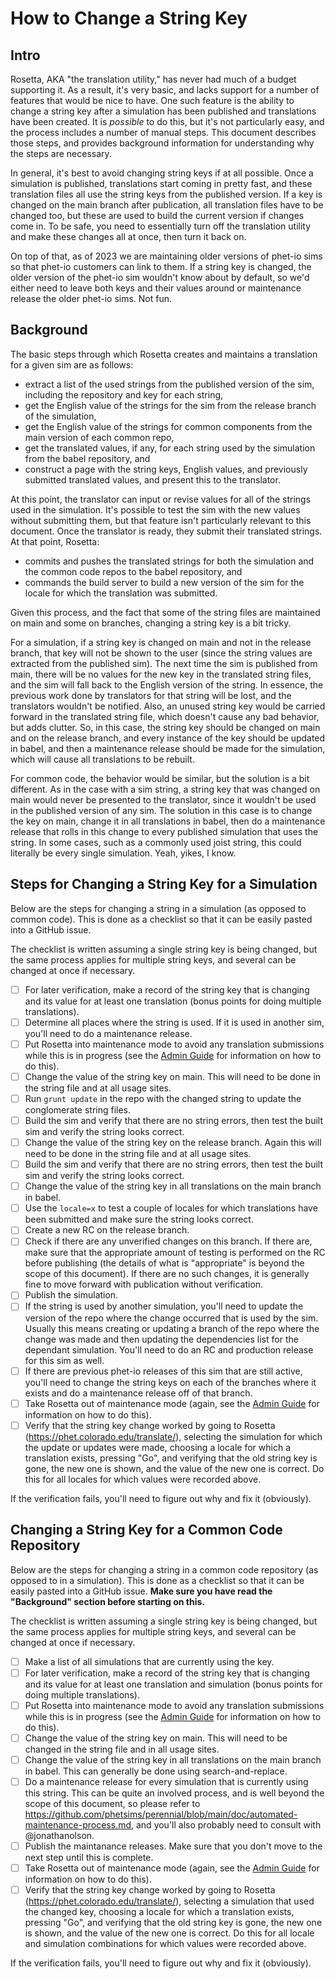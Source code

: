 How to Change a String Key
==========================

Intro
-----

Rosetta, AKA "the translation utility," has never had much of a budget supporting it. As a result, it's very basic, and
lacks support for a number of features that would be nice to have. One such feature is the ability to change a string
key after a simulation has been published and translations have been created. It is _possible_ to do this, but it's not
particularly easy, and the process includes a number of manual steps. This document describes those steps, and provides
background information for understanding why the steps are necessary.

In general, it's best to avoid changing string keys if at all possible. Once a simulation is published, translations
start coming in pretty fast, and these translation files all use the string keys from the published version. If a key is
changed on the main branch after publication, all translation files have to be changed too, but these are used to build
the current version if changes come in. To be safe, you need to essentially turn off the translation utility and make
these changes all at once, then turn it back on.

On top of that, as of 2023 we are maintaining older versions of phet-io sims so that phet-io customers can link to them.
If a string key is changed, the older version of the phet-io sim wouldn't know about by default, so we'd either need to
leave both keys and their values around or maintenance release the older phet-io sims. Not fun.

Background
----------

The basic steps through which Rosetta creates and maintains a translation for a given sim are as follows:

+ extract a list of the used strings from the published version of the sim, including the repository and key for each
  string,
+ get the English value of the strings for the sim from the release branch of the simulation,
+ get the English value of the strings for common components from the main version of each common repo,
+ get the translated values, if any, for each string used by the simulation from the babel repository, and
+ construct a page with the string keys, English values, and previously submitted translated values, and present this to
  the translator.

At this point, the translator can input or revise values for all of the strings used in the simulation. It's possible to
test the sim with the new values without submitting them, but that feature isn't particularly relevant to this document.
Once the translator is ready, they submit their translated strings. At that point, Rosetta:

+ commits and pushes the translated strings for both the simulation and the common code repos to the babel repository,
  and
+ commands the build server to build a new version of the sim for the locale for which the translation was submitted.

Given this process, and the fact that some of the string files are maintained on main and some on branches, changing a
string key is a bit tricky.

For a simulation, if a string key is changed on main and not in the release branch, that key will not be shown to the
user (since the string values are extracted from the published sim). The next time the sim is published from main, there
will be no values for the new key in the translated string files, and the sim will fall back to the English version of
the string. In essence, the previous work done by translators for that string will be lost, and the translators wouldn't
be notified. Also, an unused string key would be carried forward in the translated string file, which doesn't cause any
bad behavior, but adds clutter. So, in this case, the string key should be changed on main and on the release branch,
and every instance of the key should be updated in babel, and then a maintenance release should be made for the
simulation, which will cause all translations to be rebuilt.

For common code, the behavior would be similar, but the solution is a bit different. As in the case with a sim string, a
string key that was changed on main would never be presented to the translator, since it wouldn't be used in the
published version of any sim. The solution in this case is to change the key on main, change it in all translations in
babel, then do a maintenance release that rolls in this change to every published simulation that uses the string. In
some cases, such as a commonly used joist string, this could literally be every single simulation. Yeah, yikes, I know.

Steps for Changing a String Key for a Simulation
--------------------------------------

Below are the steps for changing a string in a simulation (as opposed to common code). This is done as a checklist so
that it can be easily pasted into a GitHub issue.

The checklist is written assuming a single string key is being changed, but the same process applies for multiple string
keys, and several can be changed at once if necessary.

- [ ] For later verification, make a record of the string key that is changing and its value for at least one
  translation (bonus points for doing multiple translations).
- [ ] Determine all places where the string is used. If it is used in another sim, you'll need to do a maintenance
  release.
- [ ] Put Rosetta into maintenance mode to avoid any translation submissions while this is in progress (see the
  [Admin Guide](https://github.com/phetsims/rosetta/blob/main/doc/admin-guide.md) for information on how to do this).
- [ ] Change the value of the string key on main. This will need to be done in the string file and at all usage sites.
- [ ] Run `grunt update` in the repo with the changed string to update the conglomerate string files.
- [ ] Build the sim and verify that there are no string errors, then test the built sim and verify the string looks
  correct.
- [ ] Change the value of the string key on the release branch. Again this will need to be done in the string file and
  at all usage sites.
- [ ] Build the sim and verify that there are no string errors, then test the built sim and verify the string looks
  correct.
- [ ] Change the value of the string key in all translations on the main branch in babel.
- [ ] Use the `locale=x` to test a couple of locales for which translations have been submitted and make sure the string
  looks correct.
- [ ] Create a new RC on the release branch.
- [ ] Check if there are any unverified changes on this branch. If there are, make sure that the appropriate amount of
  testing is performed on the RC before publishing (the details of what is "appropriate" is beyond the scope of this
  document). If there are no such changes, it is generally fine to move forward with publication without verification.
- [ ] Publish the simulation.
- [ ] If the string is used by another simulation, you'll need to update the version of the repo where the change
  occurred that is used by the sim. Usually this means creating or updating a branch of the repo where the change was
  made and then updating the dependencies list for the dependant simulation. You'll need to do an RC and production
  release for this sim as well.
- [ ] If there are previous phet-io releases of this sim that are still active, you'll need to change the string keys on
  each of the branches where it exists and do a maintenance release off of that branch.
- [ ] Take Rosetta out of maintenance mode (again, see the
  [Admin Guide](https://github.com/phetsims/rosetta/blob/main/doc/admin-guide.md) for information on how to do this).
- [ ] Verify that the string key change worked by going to Rosetta (https://phet.colorado.edu/translate/), selecting the
  simulation for which the update or updates were made, choosing a locale for which a translation exists, pressing "Go",
  and verifying that the old string key is gone, the new one is shown, and the value of the new one is correct. Do this
  for all locales for which values were recorded above.

If the verification fails, you'll need to figure out why and fix it (obviously).

Changing a String Key for a Common Code Repository
--------------------------------------------------

Below are the steps for changing a string in a common code repository (as opposed to in a simulation). This is done as a
checklist so that it can be easily pasted into a GitHub issue.  **Make sure you have read the "Background" section
before starting on this.**

The checklist is written assuming a single string key is being changed, but the same process applies for multiple string
keys, and several can be changed at once if necessary.

- [ ] Make a list of all simulations that are currently using the key.
- [ ] For later verification, make a record of the string key that is changing and its value for at least one
  translation and simulation (bonus points for doing multiple translations).
- [ ] Put Rosetta into maintenance mode to avoid any translation submissions while this is in progress (see the
  [Admin Guide](https://github.com/phetsims/rosetta/blob/main/doc/admin-guide.md) for information on how to do this).
- [ ] Change the value of the string key on main. This will need to be changed in the string file and in all usage
  sites.
- [ ] Change the value of the string key in all translations on the main branch in babel. This can generally be done
  using search-and-replace.
- [ ] Do a maintenance release for every simulation that is currently using this string. This can be quite an involved
  process, and is well beyond the scope of this document, so please refer to
  https://github.com/phetsims/perennial/blob/main/doc/automated-maintenance-process.md, and you'll also probably need to
  consult with @jonathanolson.
- [ ] Publish the maintanance releases. Make sure that you don't move to the next step until this is complete.
- [ ] Take Rosetta out of maintenance mode (again, see the
  [Admin Guide](https://github.com/phetsims/rosetta/blob/main/doc/admin-guide.md) for information on how to do this).
- [ ] Verify that the string key change worked by going to Rosetta (https://phet.colorado.edu/translate/), selecting a
  simulation that used the changed key, choosing a locale for which a translation exists, pressing "Go", and verifying
  that the old string key is gone, the new one is shown, and the value of the new one is correct. Do this for all locale
  and simulation combinations for which values were recorded above.

If the verification fails, you'll need to figure out why and fix it (obviously).